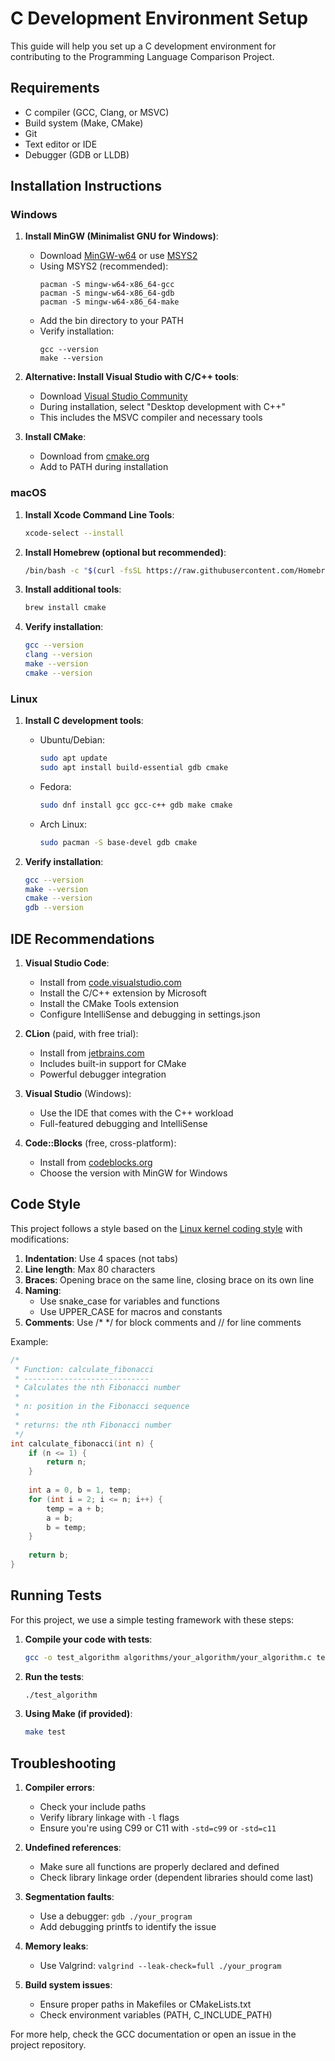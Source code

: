 # C Development Environment Setup

This guide will help you set up a C development environment for contributing to the Programming Language Comparison Project.

## Requirements

- C compiler (GCC, Clang, or MSVC)
- Build system (Make, CMake)
- Git
- Text editor or IDE
- Debugger (GDB or LLDB)

## Installation Instructions

### Windows

1. **Install MinGW (Minimalist GNU for Windows)**:
   - Download [MinGW-w64](https://www.mingw-w64.org/downloads/) or use [MSYS2](https://www.msys2.org/)
   - Using MSYS2 (recommended):
     ```
     pacman -S mingw-w64-x86_64-gcc
     pacman -S mingw-w64-x86_64-gdb
     pacman -S mingw-w64-x86_64-make
     ```
   - Add the bin directory to your PATH
   - Verify installation:
     ```
     gcc --version
     make --version
     ```

2. **Alternative: Install Visual Studio with C/C++ tools**:
   - Download [Visual Studio Community](https://visualstudio.microsoft.com/vs/community/)
   - During installation, select "Desktop development with C++"
   - This includes the MSVC compiler and necessary tools

3. **Install CMake**:
   - Download from [cmake.org](https://cmake.org/download/)
   - Add to PATH during installation

### macOS

1. **Install Xcode Command Line Tools**:
   ```bash
   xcode-select --install
   ```

2. **Install Homebrew (optional but recommended)**:
   ```bash
   /bin/bash -c "$(curl -fsSL https://raw.githubusercontent.com/Homebrew/install/HEAD/install.sh)"
   ```

3. **Install additional tools**:
   ```bash
   brew install cmake
   ```

4. **Verify installation**:
   ```bash
   gcc --version
   clang --version
   make --version
   cmake --version
   ```

### Linux

1. **Install C development tools**:
   - Ubuntu/Debian:
     ```bash
     sudo apt update
     sudo apt install build-essential gdb cmake
     ```
   - Fedora:
     ```bash
     sudo dnf install gcc gcc-c++ gdb make cmake
     ```
   - Arch Linux:
     ```bash
     sudo pacman -S base-devel gdb cmake
     ```

2. **Verify installation**:
   ```bash
   gcc --version
   make --version
   cmake --version
   gdb --version
   ```

## IDE Recommendations

1. **Visual Studio Code**:
   - Install from [code.visualstudio.com](https://code.visualstudio.com/)
   - Install the C/C++ extension by Microsoft
   - Install the CMake Tools extension
   - Configure IntelliSense and debugging in settings.json

2. **CLion** (paid, with free trial):
   - Install from [jetbrains.com](https://www.jetbrains.com/clion/)
   - Includes built-in support for CMake
   - Powerful debugger integration

3. **Visual Studio** (Windows):
   - Use the IDE that comes with the C++ workload
   - Full-featured debugging and IntelliSense

4. **Code::Blocks** (free, cross-platform):
   - Install from [codeblocks.org](http://www.codeblocks.org/)
   - Choose the version with MinGW for Windows

## Code Style

This project follows a style based on the [Linux kernel coding style](https://www.kernel.org/doc/html/v4.10/process/coding-style.html) with modifications:

1. **Indentation**: Use 4 spaces (not tabs)
2. **Line length**: Max 80 characters
3. **Braces**: Opening brace on the same line, closing brace on its own line
4. **Naming**:
   - Use snake_case for variables and functions
   - Use UPPER_CASE for macros and constants
5. **Comments**: Use /* */ for block comments and // for line comments

Example:
```c
/*
 * Function: calculate_fibonacci
 * ----------------------------
 * Calculates the nth Fibonacci number
 *
 * n: position in the Fibonacci sequence
 *
 * returns: the nth Fibonacci number
 */
int calculate_fibonacci(int n) {
    if (n <= 1) {
        return n;
    }
    
    int a = 0, b = 1, temp;
    for (int i = 2; i <= n; i++) {
        temp = a + b;
        a = b;
        b = temp;
    }
    
    return b;
}
```

## Running Tests

For this project, we use a simple testing framework with these steps:

1. **Compile your code with tests**:
   ```bash
   gcc -o test_algorithm algorithms/your_algorithm/your_algorithm.c tests/test_your_algorithm.c -lm
   ```

2. **Run the tests**:
   ```bash
   ./test_algorithm
   ```

3. **Using Make (if provided)**:
   ```bash
   make test
   ```

## Troubleshooting

1. **Compiler errors**:
   - Check your include paths
   - Verify library linkage with `-l` flags
   - Ensure you're using C99 or C11 with `-std=c99` or `-std=c11`

2. **Undefined references**:
   - Make sure all functions are properly declared and defined
   - Check library linkage order (dependent libraries should come last)

3. **Segmentation faults**:
   - Use a debugger: `gdb ./your_program`
   - Add debugging printfs to identify the issue

4. **Memory leaks**:
   - Use Valgrind: `valgrind --leak-check=full ./your_program`

5. **Build system issues**:
   - Ensure proper paths in Makefiles or CMakeLists.txt
   - Check environment variables (PATH, C_INCLUDE_PATH)

For more help, check the GCC documentation or open an issue in the project repository.

